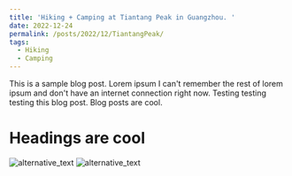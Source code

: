 ```yaml
---
title: 'Hiking + Camping at Tiantang Peak in Guangzhou. '
date: 2022-12-24
permalink: /posts/2022/12/TiantangPeak/
tags:
  - Hiking
  - Camping
---
```


This is a sample blog post. Lorem ipsum I can't remember the rest of lorem ipsum and don't have an internet connection right now. Testing testing testing this blog post. Blog posts are cool.


Headings are cool
======

<img src="https://mozzielx.github.io/xin-lin/images/TiantangPeak/p1.HEIC" alt="alternative_text" style="max-width: 300 px; height: auto;">

<img src="https://mozzielx.github.io/xin-lin/images/TiantangPeak/p2.HEIC" alt="alternative_text" style="max-width: 300 px; height: auto;">


